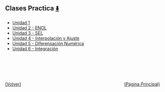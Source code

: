 
<html>
<body>
<h2>Clases Practica <a href="https://downgit.github.io/#/home?url=https://github.com/Apuntes-FIUBA/Apuntes-Electronica/tree/main/95 - Computación/9504 - Analisis Numerico I/Comision Schwarz-Sosa/Clases Practica" style="font-size:20px">  ⬇️ </a></h2>
<ul>
    <li><a href="Unidad 1">Unidad 1</a></li>
    <li><a href="Unidad 2 - ENOL">Unidad 2 - ENOL</a></li>
    <li><a href="Unidad 3 - SEL">Unidad 3 - SEL</a></li>
    <li><a href="Unidad 4 - Interpolación y Ajuste">Unidad 4 - Interpolación y Ajuste</a></li>
    <li><a href="Unidad 5 - Diferensación Numérica">Unidad 5 - Diferensación Numérica</a></li>
    <li><a href="Unidad 6 - Integración">Unidad 6 - Integración</a></li>
</ul>
</body>
</html>










<br><br><br><br><br><a href="../" style="float: left">(Volver)</a> <a href="https://apuntes-fiuba.github.io/Apuntes-Electronica" style="float: right">(Página Principal)</a>
